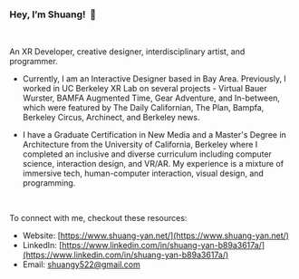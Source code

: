 ### Hey, I’m Shuang!  👋
<br/>

An XR Developer, creative designer, interdisciplinary artist, and programmer.

- Currently, I am an Interactive Designer based in Bay Area. Previously, I worked in UC Berkeley XR Lab on several projects - Virtual Bauer Wurster, BAMFA Augmented Time, Gear Adventure, and In-between, which were featured by The Daily Californian, The Plan, Bampfa, Berkeley Circus, Archinect, and Berkeley news.

- I have a Graduate Certification in New Media and a Master's Degree in Architecture from the University of California, Berkeley where I completed an inclusive and diverse curriculum including computer science, interaction design, and VR/AR. My experience is a mixture of immersive tech, human-computer interaction, visual design, and programming.

<br/>

To connect with me, checkout these resources:

- Website: [https://www.shuang-yan.net/](https://www.shuang-yan.net/)
- LinkedIn: [https://www.linkedin.com/in/shuang-yan-b89a3617a/](https://www.linkedin.com/in/shuang-yan-b89a3617a/)
- Email: shuangy522@gmail.com


<!--
**yanlong22222/yanlong22222** is a ✨ _special_ ✨ repository because its `README.md` (this file) appears on your GitHub profile.

Here are some ideas to get you started:

-->
